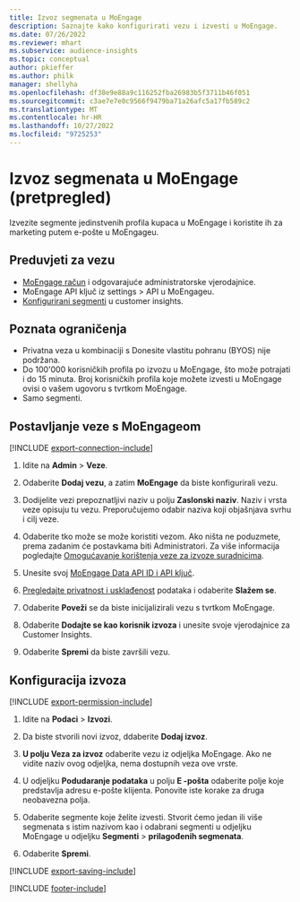 ```yaml
---
title: Izvoz segmenata u MoEngage
description: Saznajte kako konfigurirati vezu i izvesti u MoEngage.
ms.date: 07/26/2022
ms.reviewer: mhart
ms.subservice: audience-insights
ms.topic: conceptual
author: pkieffer
ms.author: philk
manager: shellyha
ms.openlocfilehash: df38e9e88a9c116252fba26983b5f3711b46f051
ms.sourcegitcommit: c3ae7e7e0c9566f9479ba71a26afc5a17fb589c2
ms.translationtype: MT
ms.contentlocale: hr-HR
ms.lasthandoff: 10/27/2022
ms.locfileid: "9725253"
---
```

# <a name="export-segments-to-moengage-preview"></a>Izvoz segmenata u MoEngage (pretpregled)

Izvezite segmente jedinstvenih profila kupaca u MoEngage i koristite ih za marketing putem e-pošte u MoEngageu.

## <a name="prerequisites-for-a-connection"></a>Preduvjeti za vezu

- [MoEngage račun](https://www.moengage.com/) i odgovarajuće administratorske vjerodajnice.
- MoEngage API ključ iz settings > API u MoEngageu.
- [Konfigurirani segmenti](segments.md) u customer insights.

## <a name="known-limitations"></a>Poznata ograničenja

- Privatna veza u kombinaciji s Donesite vlastitu pohranu (BYOS) nije podržana.
- Do 100'000 korisničkih profila po izvozu u MoEngage, što može potrajati i do 15 minuta. Broj korisničkih profila koje možete izvesti u MoEngage ovisi o vašem ugovoru s tvrtkom MoEngage.
- Samo segmenti.

## <a name="set-up-connection-to-moengage"></a>Postavljanje veze s MoEngageom

[!INCLUDE [export-connection-include](includes/export-connection-admn.md)]

1. Idite na **Admin** > **Veze**.

1. Odaberite **Dodaj vezu**, a zatim **MoEngage** da biste konfigurirali vezu.

1. Dodijelite vezi prepoznatljivi naziv u polju **Zaslonski naziv**. Naziv i vrsta veze opisuju tu vezu. Preporučujemo odabir naziva koji objašnjava svrhu i cilj veze.

1. Odaberite tko može se može koristiti vezom. Ako ništa ne poduzmete, prema zadanim će postavkama biti Administratori. Za više informacija pogledajte [Omogućavanje korištenja veze za izvoze suradnicima](connections.md#allow-contributors-to-use-a-connection-for-exports).

1. Unesite svoj [MoEngage Data API ID i API ključ](https://developers.moengage.com/hc/articles/4404674776724-Overview#:~:text=Navigate%20to%20Settings%20%3E%20APIs%20%3E%20DATA,ID%20Password%20%2D%20DATA%20API%20KEY).

1. [Pregledajte privatnost i usklađenost](connections.md#data-privacy-and-compliance) podataka i odaberite **Slažem se**.

1. Odaberite **Poveži** se da biste inicijalizirali vezu s tvrtkom MoEngage.

1. Odaberite **Dodajte se kao korisnik izvoza** i unesite svoje vjerodajnice za Customer Insights.

1. Odaberite **Spremi** da biste završili vezu.

## <a name="configure-an-export"></a>Konfiguracija izvoza

[!INCLUDE [export-permission-include](includes/export-permission.md)]

1. Idite na **Podaci** > **Izvozi**.

1. Da biste stvorili novi izvoz, ddaberite **Dodaj izvoz**.

1. **U polju Veza za izvoz** odaberite vezu iz odjeljka MoEngage. Ako ne vidite naziv ovog odjeljka, nema dostupnih veza ove vrste.

1. U odjeljku **Podudaranje podataka** u polju **E -pošta** odaberite polje koje predstavlja adresu e-pošte klijenta. Ponovite iste korake za druga neobavezna polja.

1. Odaberite segmente koje želite izvesti. Stvorit ćemo jedan ili više segmenata s istim nazivom kao i odabrani segmenti u odjeljku MoEngage u odjeljku **Segmenti** > **prilagođenih segmenata**.

1. Odaberite **Spremi**.

[!INCLUDE [export-saving-include](includes/export-saving.md)]

[!INCLUDE [footer-include](includes/footer-banner.md)]
